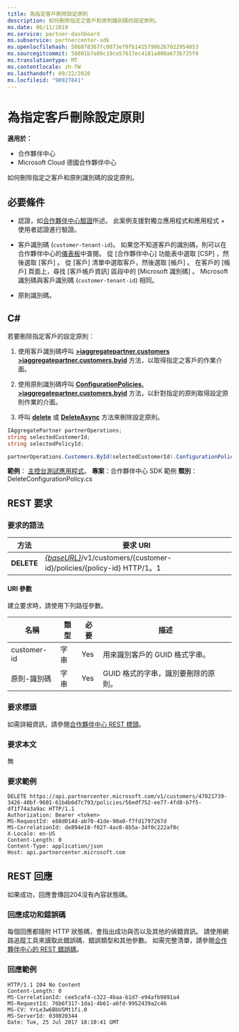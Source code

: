 ```yaml
---
title: 為指定客戶刪除設定原則
description: 如何刪除指定之客戶和原則識別碼的設定原則。
ms.date: 06/11/2019
ms.service: partner-dashboard
ms.subservice: partnercenter-sdk
ms.openlocfilehash: 586878367fc0873ef0fb1415799b2b7022954053
ms.sourcegitcommit: 58801b7a09c19ce57617ec4181a008a673b725f0
ms.translationtype: MT
ms.contentlocale: zh-TW
ms.lasthandoff: 09/22/2020
ms.locfileid: "90927841"
---
```

# <a name="delete-a-configuration-policy-for-the-specified-customer"></a>為指定客戶刪除設定原則

**適用於：**

- 合作夥伴中心
- Microsoft Cloud 德國合作夥伴中心

如何刪除指定之客戶和原則識別碼的設定原則。

## <a name="prerequisites"></a>必要條件

- 認證，如[合作夥伴中心驗證](partner-center-authentication.md)所述。 此案例支援對獨立應用程式和應用程式 + 使用者認證進行驗證。

- 客戶識別碼 (`customer-tenant-id`)。 如果您不知道客戶的識別碼，則可以在合作夥伴中心的[儀表板](https://partner.microsoft.com/dashboard)中查閱。 從 [合作夥伴中心] 功能表中選取 [CSP]  ，然後選取 [客戶]  。 從 [客戶] 清單中選取客戶，然後選取 [帳戶]  。 在客戶的 [帳戶] 頁面上，尋找 [客戶帳戶資訊]  區段中的 [Microsoft 識別碼]  。 Microsoft 識別碼與客戶識別碼 (`customer-tenant-id`) 相同。

- 原則識別碼。

## <a name="c"></a>C\#

若要刪除指定客戶的設定原則：

1. 使用客戶識別碼呼叫 [**>iaggregatepartner.customers >iaggregatepartner.customers.byid**](/dotnet/api/microsoft.store.partnercenter.customers.icustomercollection.byid) 方法，以取得指定之客戶的作業介面。

2. 使用原則識別碼呼叫 [**ConfigurationPolicies. >iaggregatepartner.customers.byid**](/dotnet/api/microsoft.store.partnercenter.devicesdeployment.iconfigurationpolicycollection.byid) 方法，以針對指定的原則取得設定原則作業的介面。

3. 呼叫 [**delete**](/dotnet/api/microsoft.store.partnercenter.devicesdeployment.iconfigurationpolicy.delete) 或 [**DeleteAsync**](/dotnet/api/microsoft.store.partnercenter.devicesdeployment.iconfigurationpolicy.deleteasync) 方法來刪除設定原則。

``` csharp
IAggregatePartner partnerOperations;
string selectedCustomerId;
string selectedPolicyId;

partnerOperations.Customers.ById(selectedCustomerId).ConfigurationPolicies.ById(selectedPolicyId).Delete();
```

**範例**： [主控台測試應用程式](console-test-app.md)。 **專案**：合作夥伴中心 SDK 範例 **類別**： DeleteConfigurationPolicy.cs

## <a name="rest-request"></a>REST 要求

### <a name="request-syntax"></a>要求的語法

| 方法     | 要求 URI                                                                                          |
|------------|------------------------------------------------------------------------------------------------------|
| **DELETE** | [*{baseURL}*](partner-center-rest-urls.md)/v1/customers/{customer-id}/policies/{policy-id} HTTP/1。1 |

#### <a name="uri-parameters"></a>URI 參數

建立要求時，請使用下列路徑參數。

| 名稱        | 類型   | 必要 | 描述                                                   |
|-------------|--------|----------|---------------------------------------------------------------|
| customer-id | 字串 | Yes      | 用來識別客戶的 GUID 格式字串。         |
| 原則-識別碼   | 字串 | Yes      | GUID 格式的字串，識別要刪除的原則。 |

### <a name="request-headers"></a>要求標頭

如需詳細資訊，請參閱[合作夥伴中心 REST 標頭](headers.md)。

### <a name="request-body"></a>要求本文

無

### <a name="request-example"></a>要求範例

```http
DELETE https://api.partnercenter.microsoft.com/v1/customers/47021739-3426-40bf-9601-61b4b6d7c793/policies/56edf752-ee77-4fd8-b7f5-df1f74a3a9ac HTTP/1.1
Authorization: Bearer <token>
MS-RequestId: e88d014d-ab70-41de-90a0-f7fd1797267d
MS-CorrelationId: de894e18-f027-4ac0-8b5a-34f0c222af0c
X-Locale: en-US
Content-Length: 0
Content-Type: application/json
Host: api.partnercenter.microsoft.com
```

## <a name="rest-response"></a>REST 回應

如果成功，回應會傳回204沒有內容狀態碼。

### <a name="response-success-and-error-codes"></a>回應成功和錯誤碼

每個回應都隨附 HTTP 狀態碼，會指出成功與否以及其他的偵錯資訊。 請使用網路追蹤工具來讀取此錯誤碼、錯誤類型和其他參數。 如需完整清單，請參閱[合作夥伴中心的 REST 錯誤碼](error-codes.md)。

### <a name="response-example"></a>回應範例

```http
HTTP/1.1 204 No Content
Content-Length: 0
MS-CorrelationId: cee5caf4-c322-4baa-b1d7-e94afb9891a4
MS-RequestId: 76b6f317-1da1-4b61-a6fd-9952439a2c46
MS-CV: YrLe3w6BbUSMt1fi.0
MS-ServerId: 030020344
Date: Tue, 25 Jul 2017 18:10:41 GMT
```

